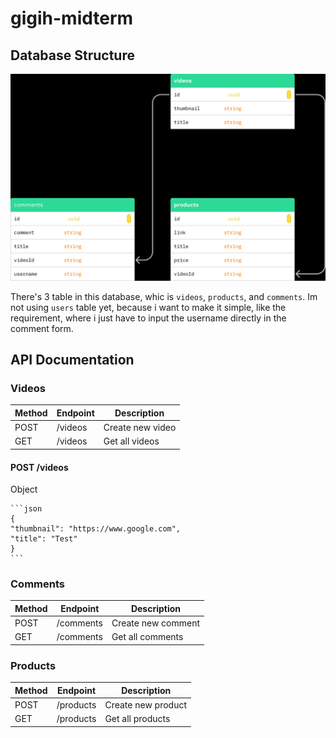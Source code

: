 # gigih-midterm

## Database Structure

![Database Structure](assets/db.png)

There's 3 table in this database, whic is `videos`, `products`, and `comments`. Im not using `users` table yet, because i want to make it simple, like the requirement, where i just have to input the username directly in the comment form.

## API Documentation

### Videos

| Method | Endpoint | Description      |
| ------ | -------- | ---------------- |
| POST   | /videos  | Create new video |
| GET    | /videos  | Get all videos   |

#### POST /videos

Object
    
    ```json
    {
    "thumbnail": "https://www.google.com",
    "title": "Test"
    }
    ```

### Comments

| Method | Endpoint    | Description        | 
| ------ | ----------- | ------------------ |
| POST   | /comments   | Create new comment |
| GET    | /comments   | Get all comments   | 

### Products

| Method | Endpoint  | Description       |
| ------ | --------- | ----------------- |
| POST   | /products | Create new product|
| GET    | /products | Get all products  |

